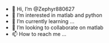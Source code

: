 - 👋 Hi, I’m @Zephyr880627
- 👀 I’m interested in matlab and python
- 🌱 I’m currently learning ...
- 💞️ I’m looking to collaborate on matlab
- 📫 How to reach me ...

<!---
Zephyr880627/Zephyr880627 is a ✨ special ✨ repository because its `README.md` (this file) appears on your GitHub profile.
You can click the Preview link to take a look at your changes.
--->
